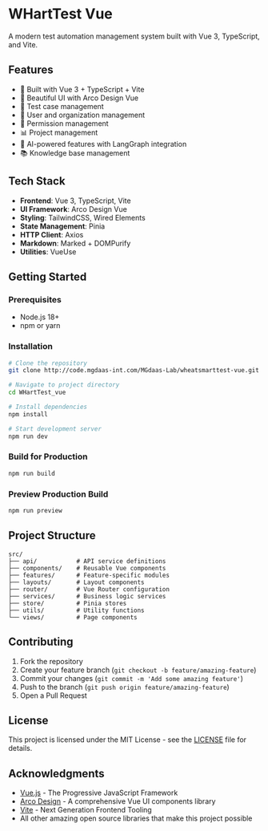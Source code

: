# WHartTest Vue

A modern test automation management system built with Vue 3, TypeScript, and Vite.

## Features

- 🚀 Built with Vue 3 + TypeScript + Vite
- 🎨 Beautiful UI with Arco Design Vue
- 📝 Test case management
- 👥 User and organization management
- 🔐 Permission management
- 📊 Project management
- 🤖 AI-powered features with LangGraph integration
- 📚 Knowledge base management

## Tech Stack

- **Frontend**: Vue 3, TypeScript, Vite
- **UI Framework**: Arco Design Vue
- **Styling**: TailwindCSS, Wired Elements
- **State Management**: Pinia
- **HTTP Client**: Axios
- **Markdown**: Marked + DOMPurify
- **Utilities**: VueUse

## Getting Started

### Prerequisites

- Node.js 18+
- npm or yarn

### Installation

```bash
# Clone the repository
git clone http://code.mgdaas-int.com/MGdaas-Lab/wheatsmarttest-vue.git

# Navigate to project directory
cd WHartTest_vue

# Install dependencies
npm install

# Start development server
npm run dev
```

### Build for Production

```bash
npm run build
```

### Preview Production Build

```bash
npm run preview
```

## Project Structure

```
src/
├── api/           # API service definitions
├── components/    # Reusable Vue components
├── features/      # Feature-specific modules
├── layouts/       # Layout components
├── router/        # Vue Router configuration
├── services/      # Business logic services
├── store/         # Pinia stores
├── utils/         # Utility functions
└── views/         # Page components
```

## Contributing

1. Fork the repository
2. Create your feature branch (`git checkout -b feature/amazing-feature`)
3. Commit your changes (`git commit -m 'Add some amazing feature'`)
4. Push to the branch (`git push origin feature/amazing-feature`)
5. Open a Pull Request

## License

This project is licensed under the MIT License - see the [LICENSE](LICENSE) file for details.

## Acknowledgments

- [Vue.js](https://vuejs.org/) - The Progressive JavaScript Framework
- [Arco Design](https://arco.design/) - A comprehensive Vue UI components library
- [Vite](https://vitejs.dev/) - Next Generation Frontend Tooling
- All other amazing open source libraries that make this project possible
